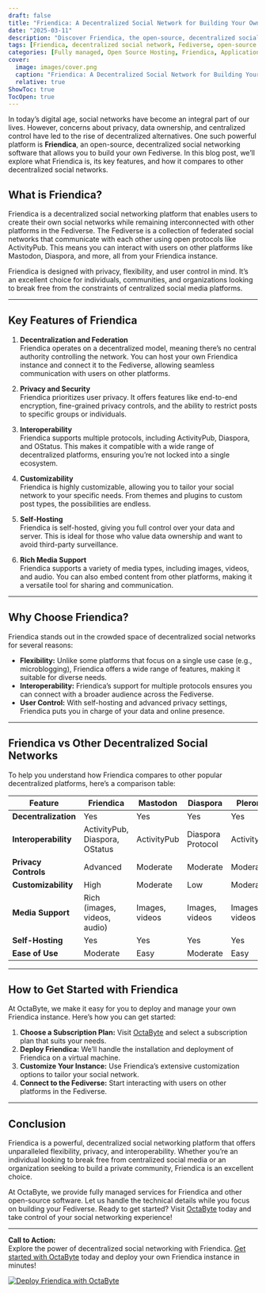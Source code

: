 ```yaml
---
draft: false
title: "Friendica: A Decentralized Social Network for Building Your Own Fediverse"
date: "2025-03-11"
description: "Discover Friendica, the open-source, decentralized social networking platform that empowers you to create your own Fediverse. Learn how Friendica stands out with its flexibility, privacy, and interoperability, and why it’s the perfect choice for building a truly decentralized social network."
tags: [Friendica, decentralized social network, Fediverse, open-source social media, self-hosted social network, privacy-focused social media, Friendica vs Mastodon, Friendica vs Diaspora, decentralized communication tools]
categories: [Fully managed, Open Source Hosting, Friendica, Applications, Forum Community, Fediverse]
cover:
  image: images/cover.png
  caption: "Friendica: A Decentralized Social Network for Building Your Own Fediverse"
  relative: true
ShowToc: true
TocOpen: true
---
```



In today’s digital age, social networks have become an integral part of our lives. However, concerns about privacy, data ownership, and centralized control have led to the rise of decentralized alternatives. One such powerful platform is **Friendica**, an open-source, decentralized social networking software that allows you to build your own Fediverse. In this blog post, we’ll explore what Friendica is, its key features, and how it compares to other decentralized social networks.

## What is Friendica?

Friendica is a decentralized social networking platform that enables users to create their own social networks while remaining interconnected with other platforms in the Fediverse. The Fediverse is a collection of federated social networks that communicate with each other using open protocols like ActivityPub. This means you can interact with users on other platforms like Mastodon, Diaspora, and more, all from your Friendica instance.

Friendica is designed with privacy, flexibility, and user control in mind. It’s an excellent choice for individuals, communities, and organizations looking to break free from the constraints of centralized social media platforms.

---

## Key Features of Friendica

1. **Decentralization and Federation**  
   Friendica operates on a decentralized model, meaning there’s no central authority controlling the network. You can host your own Friendica instance and connect it to the Fediverse, allowing seamless communication with users on other platforms.

2. **Privacy and Security**  
   Friendica prioritizes user privacy. It offers features like end-to-end encryption, fine-grained privacy controls, and the ability to restrict posts to specific groups or individuals.

3. **Interoperability**  
   Friendica supports multiple protocols, including ActivityPub, Diaspora, and OStatus. This makes it compatible with a wide range of decentralized platforms, ensuring you’re not locked into a single ecosystem.

4. **Customizability**  
   Friendica is highly customizable, allowing you to tailor your social network to your specific needs. From themes and plugins to custom post types, the possibilities are endless.

5. **Self-Hosting**  
   Friendica is self-hosted, giving you full control over your data and server. This is ideal for those who value data ownership and want to avoid third-party surveillance.

6. **Rich Media Support**  
   Friendica supports a variety of media types, including images, videos, and audio. You can also embed content from other platforms, making it a versatile tool for sharing and communication.

---

## Why Choose Friendica?

Friendica stands out in the crowded space of decentralized social networks for several reasons:

- **Flexibility:** Unlike some platforms that focus on a single use case (e.g., microblogging), Friendica offers a wide range of features, making it suitable for diverse needs.
- **Interoperability:** Friendica’s support for multiple protocols ensures you can connect with a broader audience across the Fediverse.
- **User Control:** With self-hosting and advanced privacy settings, Friendica puts you in charge of your data and online presence.

---

## Friendica vs Other Decentralized Social Networks

To help you understand how Friendica compares to other popular decentralized platforms, here’s a comparison table:

| Feature                | Friendica          | Mastodon           | Diaspora           | Pleroma            |
|------------------------|--------------------|--------------------|--------------------|--------------------|
| **Decentralization**   | Yes                | Yes                | Yes                | Yes                |
| **Interoperability**   | ActivityPub, Diaspora, OStatus | ActivityPub       | Diaspora Protocol  | ActivityPub        |
| **Privacy Controls**   | Advanced           | Moderate           | Moderate           | Moderate           |
| **Customizability**    | High               | Moderate           | Low                | Moderate           |
| **Media Support**      | Rich (images, videos, audio) | Images, videos | Images, videos     | Images, videos     |
| **Self-Hosting**       | Yes                | Yes                | Yes                | Yes                |
| **Ease of Use**        | Moderate           | Easy               | Moderate           | Easy               |

---

## How to Get Started with Friendica

At OctaByte, we make it easy for you to deploy and manage your own Friendica instance. Here’s how you can get started:

1. **Choose a Subscription Plan:** Visit [OctaByte](https://octabyte.io) and select a subscription plan that suits your needs.
2. **Deploy Friendica:** We’ll handle the installation and deployment of Friendica on a virtual machine.
3. **Customize Your Instance:** Use Friendica’s extensive customization options to tailor your social network.
4. **Connect to the Fediverse:** Start interacting with users on other platforms in the Fediverse.

---

## Conclusion

Friendica is a powerful, decentralized social networking platform that offers unparalleled flexibility, privacy, and interoperability. Whether you’re an individual looking to break free from centralized social media or an organization seeking to build a private community, Friendica is an excellent choice.

At OctaByte, we provide fully managed services for Friendica and other open-source software. Let us handle the technical details while you focus on building your Fediverse. Ready to get started? Visit [OctaByte](https://octabyte.io) today and take control of your social networking experience!

---

**Call to Action:**  
Explore the power of decentralized social networking with Friendica. [Get started with OctaByte](https://octabyte.io) today and deploy your own Friendica instance in minutes!

[![Deploy Friendica with OctaByte](/images/deploy-on-octabyte.png)](https://octabyte.io/fully-managed-open-source-services/applications/forum-community/friendica)